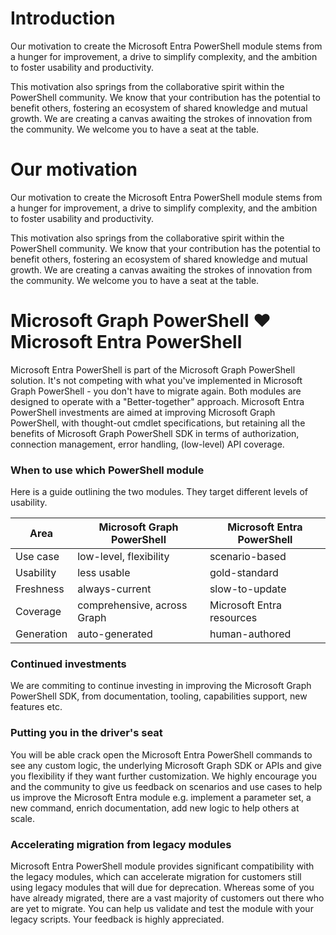# Introduction
Our motivation to create the Microsoft Entra PowerShell module stems from a hunger for improvement, a drive to simplify complexity, and the ambition to foster usability and productivity. 

This motivation also springs from the collaborative spirit within the PowerShell community. We know that your contribution has the potential to benefit others, fostering an ecosystem of shared knowledge and mutual growth. We are creating a canvas awaiting the strokes of innovation from the community. We welcome you to have a seat at the table.

# Our motivation 
Our motivation to create the Microsoft Entra PowerShell module stems from a hunger for improvement, a drive to simplify complexity, and the ambition to foster usability and productivity. 

This motivation also springs from the collaborative spirit within the PowerShell community. We know that your contribution has the potential to benefit others, fostering an ecosystem of shared knowledge and mutual growth. We are creating a canvas awaiting the strokes of innovation from the community. We welcome you to have a seat at the table.

# Microsoft Graph PowerShell ❤️ Microsoft Entra PowerShell
Microsoft Entra PowerShell is part of the Microsoft Graph PowerShell solution. It's not competing with what you've implemented in Microsoft Graph PowerShell - you don't have to migrate again. Both modules are designed to operate with a "Better-together" approach. Microsoft Entra PowerShell investments are aimed at improving Microsoft Graph PowerShell, with thought-out cmdlet specifications, but retaining all the benefits of Microsoft Graph PowerShell SDK in terms of authorization, connection management, error handling, (low-level) API coverage.

### When to use which PowerShell module
Here is a guide outlining the two modules. They target different levels of usability.

| Area  | Microsoft Graph PowerShell | Microsoft Entra PowerShell |
| ------------- | ------------- | ------------- |
| Use case  | low-level, flexibility  | scenario-based |
| Usability  | less usable  | gold-standard |
| Freshness  | always-current  | slow-to-update |
| Coverage  | comprehensive, across Graph  | Microsoft Entra resources |
| Generation  | auto-generated  | human-authored |

### Continued investments
We are commiting to continue investing in improving the Microsoft Graph PowerShell SDK, from documentation, tooling, capabilities support, new features etc.

### Putting you in the driver's seat
You will be able crack open the Microsoft Entra PowerShell commands to see any custom logic, the underlying Microsoft Graph SDK or APIs and give you flexibility if they want further customization. We highly encourage you and the community to give us feedback on scenarios and use cases to help us improve the Microsoft Entra module e.g. implement a parameter set, a new command, enrich documentation, add new logic to help others at scale.

### Accelerating migration from legacy modules
Microsoft Entra PowerShell module provides significant compatibility with the legacy modules, which can accelerate migration for customers still using legacy modules that will due for deprecation. Whereas some of you have already migrated, there are a vast majority of customers out there who are yet to migrate. You can help us validate and test the module with your legacy scripts. Your feedback is highly appreciated.


